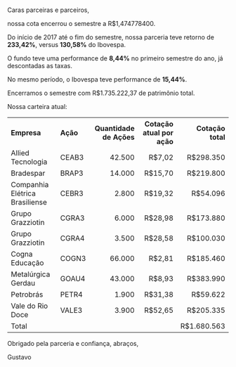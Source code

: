 <p>&nbsp;</p>
<p>&nbsp;</p>

<p>Caras parceiras e parceiros,</p>

<p>nossa cota encerrou o semestre a R$1,474778400.</p>

<p>Do início de 2017 até o fim do semestre, nossa parceria teve retorno de <b>233,42%</b>, versus <b>130,58%</b> do Ibovespa.</p>

<p>O fundo teve uma performance de <b>8,44%</b> no primeiro semestre do ano, já descontadas as taxas.</p>

<p>No mesmo período, o Ibovespa teve performance de <b>15,44%</b>.</p>

<p>Encerramos o semestre com R$1.735.222,37 de patrimônio total.</p>

<p>Nossa carteira atual:</p>

<table cellspacing="0" cellpadding="10">
  <tr>
    <th align="left">Empresa</th>
    <th align="left">Ação</th>
    <th align="right">Quantidade de Ações</th>
    <th align="right">Cotação atual por ação</th>
    <th align="right">Cotação total</th>
  </tr>
  <tr>
    <td>Allied Tecnologia</td>
    <td>CEAB3</td>
    <td align="right">42.500</td>
    <td align="right">R$7,02</td>
    <td align="right">R$298.350</td>
  </tr>
  <tr>
    <td>Bradespar</td>
    <td>BRAP3</td>
    <td align="right">14.000</td>
    <td align="right">R$15,70</td>
    <td align="right">R$219.800</td>
  </tr>
  <tr>
    <td>Companhia Elétrica Brasiliense</td>
    <td>CEBR3</td>
    <td align="right">2.800</td>
    <td align="right">R$19,32</td>
    <td align="right">R$54.096</td>
  </tr>
  <tr>
    <td>Grupo Grazziotin</td>
    <td>CGRA3</td>
    <td align="right">6.000</td>
    <td align="right">R$28,98</td>
    <td align="right">R$173.880</td>
  </tr>
  <tr>
    <td>Grupo Grazziotin</td>
    <td>CGRA4</td>
    <td align="right">3.500</td>
    <td align="right">R$28,58</td>
    <td align="right">R$100.030</td>
  </tr>
  <tr>
    <td>Cogna Educação</td>
    <td>COGN3</td>
    <td align="right">66.000</td>
    <td align="right">R$2,81</td>
    <td align="right">R$185.460</td>
  </tr>
  <tr>
    <td>Metalúrgica Gerdau</td>
    <td>GOAU4</td>
    <td align="right">43.000</td>
    <td align="right">R$8,93</td>
    <td align="right">R$383.990</td>
  </tr>
  <tr>
    <td>Petrobrás</td>
    <td>PETR4</td>
    <td align="right">1.900</td>
    <td align="right">R$31,38</td>
    <td align="right">R$59.622</td>
  </tr>
  <tr>
    <td>Vale do Rio Doce</td>
    <td>VALE3</td>
    <td align="right">3.900</td>
    <td align="right">R$52,65</td>
    <td align="right">R$205.335</td>
  </tr>
  <tr>
    <td>Total</td>
    <td>&nbsp;</td>
    <td align="right">&nbsp;</td>
    <td align="right">&nbsp;</td>
    <td align="right">R$1.680.563</td>
  </tr>
</table>

<p>Obrigado pela parceria e confiança, abraços,</p>

<p>Gustavo</p>
<br>
<br>
<br>
<br>
<br>
<br>
<br>
<br>
<br>

